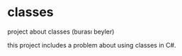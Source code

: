 # classes
project about classes (burası beyler)

this project includes a problem about using classes in C#.
